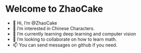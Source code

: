 # Welcome to ZhaoCake
- 👋 Hi, I’m @ZhaoCake
- 👀 I’m interested in Chinese Characters.
- 🌱 I’m currently learning deep learning and computer vision
- 💞️ I’m looking to collaborate on how to learn math.
- 📫 You can send messages on github if you need.
<!---
ZhaoCake/ZhaoCake is a ✨ special ✨ repository because its `README.md` (this file) appears on your GitHub profile.
You can click the Preview link to take a look at your changes.
--->
